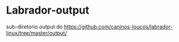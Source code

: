 # Labrador-output
sub-diretorio output do https://github.com/caninos-loucos/labrador-linux/tree/master/output/
